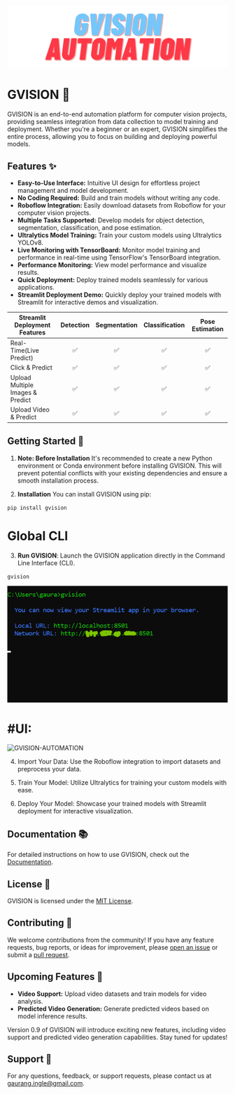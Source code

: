 
![logo](https://raw.githubusercontent.com/gaurang157/gvision/main/logo.png)
# GVISION 🚀
GVISION is an end-to-end automation platform for computer vision projects, providing seamless integration from data collection to model training and deployment. Whether you're a beginner or an expert, GVISION simplifies the entire process, allowing you to focus on building and deploying powerful models.

## Features ✨

- **Easy-to-Use Interface:** Intuitive UI design for effortless project management and model development.
- **No Coding Required:** Build and train models without writing any code.
- **Roboflow Integration:** Easily download datasets from Roboflow for your computer vision projects.
- **Multiple Tasks Supported:** Develop models for object detection, segmentation, classification, and pose estimation.
- **Ultralytics Model Training:** Train your custom models using Ultralytics YOLOv8.
- **Live Monitoring with TensorBoard:** Monitor model training and performance in real-time using TensorFlow's TensorBoard integration.
- **Performance Monitoring:** View model performance and visualize results.
- **Quick Deployment:** Deploy trained models seamlessly for various applications.
- **Streamlit Deployment Demo:** Quickly deploy your trained models with Streamlit for interactive demos and visualization.

| Streamlit Deployment Features | Detection | Segmentation | Classification | Pose Estimation |
| --- | :---: | :---: | :---: | :---: |
| Real-Time(Live Predict) | ✅ | ✅ | ✅ | ✅ |
| Click & Predict | ✅ | ✅ | ✅ | ✅ |
| Upload Multiple Images & Predict | ✅ | ✅ | ✅ | ✅ |
| Upload Video & Predict | ✅ | ✅ | ✅ | ✅ |

## Getting Started 🌟
1. **Note: Before Installation**
It's recommended to create a new Python environment or Conda environment before installing GVISION. This will prevent potential conflicts with your existing dependencies and ensure a smooth installation process.

2. **Installation**
You can install GVISION using pip:
```bash
pip install gvision
```
# Global CLI
3. **Run GVISION**: Launch the GVISION application directly in the Command Line Interface (CLI).
```bash
gvision
```
![Global cli](https://raw.githubusercontent.com/gaurang157/gvision/main/image.png)

# #UI:
![GVISION-AUTOMATION](https://github.com/gaurang157/gvision/blob/main/assets/gif-demo.gif?raw=true)

4. Import Your Data: Use the Roboflow integration to import datasets and preprocess your data.

5. Train Your Model: Utilize Ultralytics for training your custom models with ease.

6. Deploy Your Model: Showcase your trained models with Streamlit deployment for interactive visualization.

## Documentation 📚
For detailed instructions on how to use GVISION, check out the [Documentation](https://github.com/gaurang157/gvision#).

## License 📝
GVISION is licensed under the [MIT License](https://opensource.org/licenses/MIT).

## Contributing 🤝
We welcome contributions from the community! If you have any feature requests, bug reports, or ideas for improvement, please [open an issue](https://github.com/gaurang157/gvision/issues) or submit a [pull request](https://github.com/gaurang157/gvision/pulls).

## Upcoming Features 🚀
- **Video Support:** Upload video datasets and train models for video analysis.
- **Predicted Video Generation:** Generate predicted videos based on model inference results.

Version 0.9 of GVISION will introduce exciting new features, including video support and predicted video generation capabilities. Stay tuned for updates!


## Support 💌
For any questions, feedback, or support requests, please contact us at gaurang.ingle@gmail.com.




